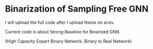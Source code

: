 # Binarization of Sampling Free GNN

I will upload the full code after I upload thesis on arxiv.


Current code is about Strong Baseline for Binarized GNN.

(High Capacity Expert Binary Network, Binary to Real Network)
